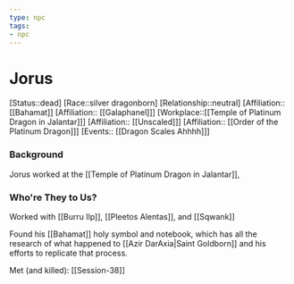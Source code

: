 ```yaml
---
type: npc
tags: 
- npc
---
```


# Jorus
[Status::dead]
[Race::silver dragonborn]
[Relationship::neutral]
[Affiliation::[[Bahamat]]
[Affiliation:: [[Galaphanel]]]
[Workplace::[[Temple of  Platinum Dragon in Jalantar]]]
[Affiliation:: [[Unscaled]]]
[Affiliation:: [[Order of the Platinum Dragon]]]
[Events:: [[Dragon Scales Ahhhh]]]

### Background
Jorus worked at the [[Temple of  Platinum Dragon in Jalantar]], 

### Who're They to Us?
Worked with [[Burru Ilp]], [[Pleetos Alentas]], and [[Sqwank]]

Found his [[Bahamat]] holy symbol and notebook, which has all the research of what happened to [[Azir DarAxia|Saint Goldborn]] and his efforts to replicate that process. 

Met (and killed): [[Session-38]] 